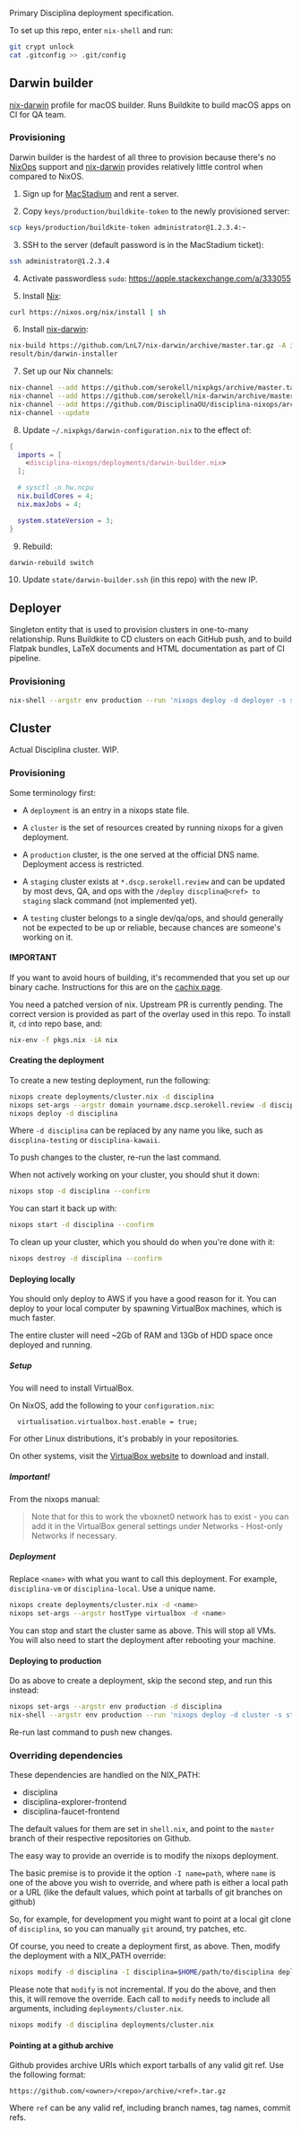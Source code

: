 Primary Disciplina deployment specification.

To set up this repo, enter `nix-shell` and run:

```sh
git crypt unlock
cat .gitconfig >> .git/config
```

## Darwin builder

[nix-darwin][] profile for macOS builder. Runs Buildkite to build macOS apps on
CI for QA team.

### Provisioning

Darwin builder is the hardest of all three to provision because there's no
[NixOps][] support and [nix-darwin][] provides relatively little control when
compared to NixOS.

1. Sign up for [MacStadium][] and rent a server.

2. Copy `keys/production/buildkite-token` to the newly provisioned server:
```sh
scp keys/production/buildkite-token administrator@1.2.3.4:~
```

3. SSH to the server (default password is in the MacStadium ticket):
```sh
ssh administrator@1.2.3.4
```

4. Activate passwordless `sudo`: https://apple.stackexchange.com/a/333055

5. Install [Nix][]:
```sh
curl https://nixos.org/nix/install | sh
```

6. Install [nix-darwin][]:
```sh
nix-build https://github.com/LnL7/nix-darwin/archive/master.tar.gz -A installer
result/bin/darwin-installer
```

7. Set up our Nix channels:
```sh
nix-channel --add https://github.com/serokell/nixpkgs/archive/master.tar.gz nixpkgs
nix-channel --add https://github.com/serokell/nix-darwin/archive/master.tar.gz darwin
nix-channel --add https://github.com/DisciplinaOU/disciplina-nixops/archive/master.tar.gz disciplina-nixops
nix-channel --update
```

8. Update `~/.nixpkgs/darwin-configuration.nix` to the effect of:
```nix
{
  imports = [
    <disciplina-nixops/deployments/darwin-builder.nix>
  ];

  # sysctl -n hw.ncpu
  nix.buildCores = 4;
  nix.maxJobs = 4;

  system.stateVersion = 3;
}
```

9. Rebuild:
```sh
darwin-rebuild switch
```

10. Update `state/darwin-builder.ssh` (in this repo) with the new IP.

[MacStadium]: https://www.macstadium.com
[Nix]: https://nixos.org/nix
[NixOps]: https://nixos.org/nixops
[nix-darwin]: https://github.com/LnL7/nix-darwin

## Deployer

Singleton entity that is used to provision clusters in one-to-many
relationship. Runs Buildkite to CD clusters on each GitHub push, and to build
Flatpak bundles, LaTeX documents and HTML documentation as part of CI pipeline.

### Provisioning

```sh
nix-shell --argstr env production --run 'nixops deploy -d deployer -s state/deployer.nixops'
```

## Cluster

Actual Disciplina cluster. WIP.

### Provisioning

Some terminology first:

* A `deployment` is an entry in a nixops state file.
* A `cluster` is the set of resources created by running nixops for a given
  deployment.

* A `production` cluster, is the one served at the official DNS name.
  Deployment access is restricted.
* A `staging` cluster exists at `*.dscp.serokell.review` and can be updated by
  most devs, QA, and ops with the `/deploy discplina@<ref> to staging` slack
  command (not implemented yet).
* A `testing` cluster belongs to a single dev/qa/ops, and should generally not
  be expected to be up or reliable, because chances are someone's working on
  it.

#### IMPORTANT

If you want to avoid hours of building, it's recommended that you set up our binary cache.
Instructions for this are on the [cachix page](https://disciplina.cachix.org).

You need a patched version of nix. Upstream PR is currently pending. The correct
version is provided as part of the overlay used in this repo. To install it,
`cd` into repo base, and:

```sh
nix-env -f pkgs.nix -iA nix
```

#### Creating the deployment

To create a new testing deployment, run the following:

```sh
nixops create deployments/cluster.nix -d disciplina
nixops set-args --argstr domain yourname.dscp.serokell.review -d disciplina
nixops deploy -d disciplina
```

Where `-d disciplina` can be replaced by any name you like, such as
`discplina-testing` or `disciplina-kawaii`.

To push changes to the cluster, re-run the last command.

When not actively working on your cluster, you should shut it down:

```sh
nixops stop -d disciplina --confirm
```

You can start it back up with:

```sh
nixops start -d disciplina --confirm
```

To clean up your cluster, which you should do when you're done with it:

```sh
nixops destroy -d disciplina --confirm
```

#### Deploying locally

You should only deploy to AWS if you have a good reason for it. You can deploy
to your local computer by spawning VirtualBox machines, which is much faster.

The entire cluster will need ~2Gb of RAM and 13Gb of HDD space once deployed and running.

##### Setup

You will need to install VirtualBox.

On NixOS, add the following to your `configuration.nix`:
```
  virtualisation.virtualbox.host.enable = true;
```

For other Linux distributions, it's probably in your repositories.

On other systems, visit the [VirtualBox
website](https://www.virtualbox.org/wiki/Downloads) to download and install.

##### Important!

From the nixops manual:
> Note that for this to work the vboxnet0 network has to exist - you can add it in
> the VirtualBox general settings under Networks - Host-only Networks if
> necessary.

##### Deployment

Replace `<name>` with what you want to call this deployment. For example,
`disciplina-vm` or `disciplina-local`. Use a unique name.

```sh
nixops create deployments/cluster.nix -d <name>
nixops set-args --argstr hostType virtualbox -d <name>
```

You can stop and start the cluster same as above. This will stop all VMs. You
will also need to start the deployment after rebooting your machine.

#### Deploying to production

Do as above to create a deployment, skip the second step, and run this instead:

```sh
nixops set-args --argstr env production -d disciplina
nix-shell --argstr env production --run 'nixops deploy -d cluster -s state/cluster.nixops'
```

Re-run last command to push new changes.

### Overriding dependencies

These dependencies are handled on the NIX_PATH:

* disciplina
* disciplina-explorer-frontend
* disciplina-faucet-frontend

The default values for them are set in `shell.nix`, and point to the `master`
branch of their respective repositories on Github.

The easy way to provide an override is to modify the nixops deployment.

The basic premise is to provide it the option `-I name=path`, where `name` is
one of the above you wish to override, and where path is either a local path or
a URL (like the default values, which point at tarballs of git branches on github)

So, for example, for development you might want to point at a local git clone of
`disciplina`, so you can manually `git` around, try patches, etc.

Of course, you need to create a deployment first, as above. Then, modify the
deployment with a NIX_PATH override:

```sh
nixops modify -d disciplina -I disciplina=$HOME/path/to/disciplina deployments/cluster.nix
```

Please note that `modify` is not incremental. If you do the above, and then
this, it will remove the override. Each call to `modify` needs to include all
arguments, including `deployments/cluster.nix`.

```sh
nixops modify -d disciplina deployments/cluster.nix
```

#### Pointing at a github archive

Github provides archive URIs which export tarballs of any valid git ref. Use the
following format:

```
https://github.com/<owner>/<repo>/archive/<ref>.tar.gz
```

Where `ref` can be any valid ref, including branch names, tag names, commit refs.

